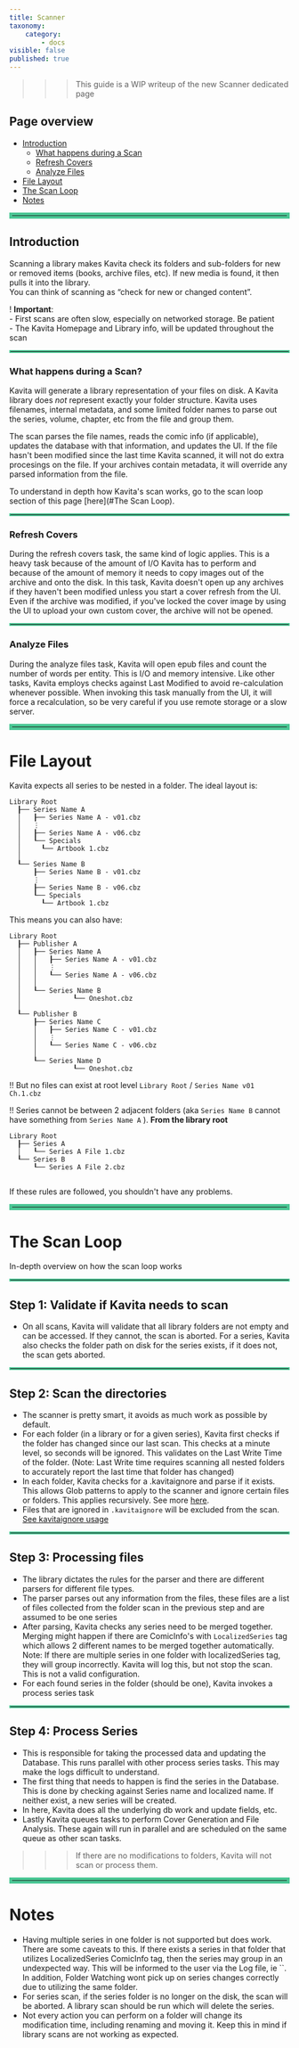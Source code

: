 ```yaml
---
title: Scanner
taxonomy:
    category:
        - docs
visible: false
published: true
---
```


>>> This guide is a WIP writeup of the new Scanner dedicated page

## Page overview
- [Introduction](#introduction)
  - [What happens during a Scan](#what-happens-during-a-scan)
  - [Refresh Covers](#refresh-covers)
  - [Analyze Files](#analyze-files)
- [File Layout](#file-layout)
- [The Scan Loop](#the-scan-loop)
- [Notes](#notes)

<hr style="border:5px solid #4ac694">

## Introduction
Scanning a library makes Kavita check its folders and sub-folders for new or removed items (books, archive files, etc). If new media is found, it then pulls it into the library. <br/>You can think of scanning as “check for new or changed content”.

! **Important**:<br/>- First scans are often slow, especially on networked storage. Be patient<br/>- The Kavita Homepage and Library info, will be updated throughout the scan

<hr style="border:2px solid #4ac694">

### What happens during a Scan?
Kavita will generate a library representation of your files on disk. A Kavita library does _not_ represent exactly your folder structure. Kavita uses filenames, internal metadata, and some limited folder names to parse out the series, volume, chapter, etc from the file and group them.

The scan parses the file names, reads the comic info (if applicable), updates the database with that information, and updates the UI. 
If the file hasn't been modified since the last time Kavita scanned, it will not do extra procesings on the file. 
If your archives contain metadata, it will override any parsed information from the file.

To understand in depth how Kavita's scan works, go to the scan loop section of this page [here](#The Scan Loop).

<hr style="border:2px solid #4ac694">

### Refresh Covers
During the refresh covers task, the same kind of logic applies. This is a heavy task because of the amount of I/O Kavita has to perform and because of the amount of memory it needs to copy images out of the archive and onto the disk.
In this task, Kavita doesn't open up any archives if they haven't been modified unless you start a cover refresh from the UI. Even if the archive was modified, if you've locked the cover image by using the UI to upload your own custom cover, the archive will not be opened.


<hr style="border:2px solid #4ac694">

### Analyze Files
During the analyze files task, Kavita will open epub files and count the number of words per entity. This is I/O and memory intensive. Like other tasks, Kavita employs checks against Last Modified to avoid re-calculation whenever possible. When invoking this task manually from the UI, it will force a recalculation, so be very careful if you use remote storage or a slow server.

<hr style="border:5px solid #4ac694">

# File Layout
Kavita expects all series to be nested in a folder. The ideal layout is:
```
Library Root
  ┠── Series Name A
  │   ┠── Series Name A - v01.cbz
  │   ⋮
  │   ┠── Series Name A - v06.cbz
  │   ┖── Specials
  │     ┖── Artbook 1.cbz
  │
  ┖── Series Name B
      ┠── Series Name B - v01.cbz
      ⋮
      ┠── Series Name B - v06.cbz
      ┖── Specials
        ┖── Artbook 1.cbz
```

This means you can also have:
```
Library Root
  ┠── Publisher A
  │   ┠── Series Name A
  │   │   ┠── Series Name A - v01.cbz
  │   │   ⋮
  │   │   ┖── Series Name A - v06.cbz
  │   │
  │   ┖── Series Name B
  │             ┖── Oneshot.cbz
  │
  ┖── Publisher B
      ┠── Series Name C
      │   ┠── Series Name C - v01.cbz
      │   ⋮
      │   ┖── Series Name C - v06.cbz
      │
      ┖── Series Name D
                ┖── Oneshot.cbz
```
[//]: # (;wiki dev note: Should we add some common not supported structures?&#41;)

!! But no files can exist at root level `Library Root` / `Series Name v01 Ch.1.cbz`

!! Series cannot be between 2 adjacent folders (aka  `Series Name B`  cannot have something from  `Series Name A` ). **From the library root**
```
Library Root
  ┠── Series A
  │   ┖── Series A File 1.cbz
  ┖── Series B
      ┖── Series A File 2.cbz
        
```
If these rules are followed, you shouldn't have any problems.

<hr style="border:5px solid #4ac694">

# The Scan Loop
In-depth overview on how the scan loop works

<hr style="border:2px solid #4ac694">

## Step 1: Validate if Kavita needs to scan
- On all scans, Kavita will validate that all library folders are not empty and can be accessed. If they cannot, the scan is aborted. For a series, Kavita also checks the folder path on disk for the series exists, if it does not, the scan gets aborted. 

<hr style="border:2px solid #4ac694">

## Step 2: Scan the directories
- The scanner is pretty smart, it avoids as much work as possible by default. 
- For each folder (in a library or for a given series), Kavita first checks if the folder has changed since our last scan. This checks at a minute level, so seconds will be ignored. This validates on the Last Write Time of the folder. (Note: Last Write time requires scanning all nested folders to accurately report the last time that folder has changed)
- In each folder, Kavita checks for a .kavitaignore and parse if it exists. This allows Glob patterns to apply to the scanner and ignore certain files or folders. This applies recursively. See more [here]().
- Files that are ignored in `.kavitaignore` will be excluded from the scan. [See kavitaignore usage](/guides/misc/ignoring-files-and-folders)

<hr style="border:2px solid #4ac694">

## Step 3: Processing files
- The library dictates the rules for the parser and there are different parsers for different file types. 
- The parser parses out any information from the files, these files are a list of files collected from the folder scan in the previous step and are assumed to be one series
- After parsing, Kavita checks any series need to be merged together. Merging might happen if there are ComicInfo's with `LocalizedSeries` tag which allows 2 different names to be merged together automatically. Note: If there are multiple series in one folder with localizedSeries tag, they will group incorrectly. Kavita will log this, but not stop the scan. This is not a valid configuration.
- For each found series in the folder (should be one), Kavita invokes a process series task

<hr style="border:2px solid #4ac694">

## Step 4: Process Series
- This is responsible for taking the processed data and updating the Database. This runs parallel with other process series tasks. This may make the logs difficult to understand.
- The first thing that needs to happen is find the series in the Database. This is done by checking against Series name and localized name. If neither exist, a new series will be created.
- In here, Kavita does all the underlying db work and update fields, etc.
- Lastly Kavita queues tasks to perform Cover Generation and File Analysis. These again will run in parallel and are scheduled on the same queue as other scan tasks. 

>>> If there are no modifications to folders, Kavita will not scan or process them.

<hr style="border:5px solid #4ac694">

# Notes
- Having multiple series in one folder is not supported but does work. There are some caveats to this. If there exists a series in that folder that utilizes LocalizedSeries ComicInfo tag, then the series may group in an undexpected way. This will be informed to the user via the Log file, ie ``. In addition, Folder Watching wont pick up on series changes correctly due to utilizing the same folder. 
- For series scan, if the series folder is no longer on the disk, the scan will be aborted. A library scan should be run which will delete the series. 
- Not every action you can perform on a folder will change its modification time, including renaming and moving it. Keep this in mind if library scans are not working as expected.

